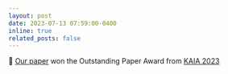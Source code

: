 ```yaml
---
layout: post
date: 2023-07-13 07:59:00-0400
inline: true
related_posts: false
---
```


:tada: [Our paper](https://arxiv.org/abs/2303.05699) won the Outstanding Paper Award from [KAIA 2023](https://aiassociation.kr) 